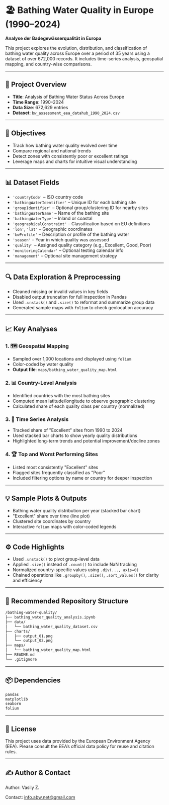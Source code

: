 
# 🏖️ Bathing Water Quality in Europe (1990–2024)
**Analyse der Badegewässerqualität in Europa**

This project explores the evolution, distribution, and classification of bathing water quality across Europe over a period of 35 years using a dataset of over 672,000 records. It includes time-series analysis, geospatial mapping, and country-wise comparisons.

---

## 📌 Project Overview

- **Title**: Analysis of Bathing Water Status Across Europe  
- **Time Range**: 1990–2024  
- **Data Size**: 672,629 entries  
- **Dataset**: `bw_assessment_eea_datahub_1990_2024.csv`

---

## 🎯 Objectives

- Track how bathing water quality evolved over time  
- Compare regional and national trends  
- Detect zones with consistently poor or excellent ratings  
- Leverage maps and charts for intuitive visual understanding  

---

## 📊 Dataset Fields

- `'countryCode'` – ISO country code  
- `'bathingWaterIdentifier'` – Unique ID for each bathing site  
- `'groupIdentifier'` – Optional group/clustering ID for nearby sites  
- `'bathingWaterName'` – Name of the bathing site  
- `'bathingWaterType'` – Inland or coastal  
- `'geographicalConstraint'` – Classification based on EU definitions  
- `'lon'`, `'lat'` – Geographic coordinates  
- `'bwProfile'` – Description or profile of the bathing water  
- `'season'` – Year in which quality was assessed  
- `'quality'` – Assigned quality category (e.g., Excellent, Good, Poor)  
- `'monitoringCalendar'` – Optional testing calendar info  
- `'management'` – Optional site management strategy  

---

## 🔍 Data Exploration & Preprocessing

- Cleaned missing or invalid values in key fields  
- Disabled output truncation for full inspection in Pandas  
- Used `.unstack()` and `.size()` to reformat and summarize group data  
- Generated sample maps with `folium` to check geolocation accuracy  

---

## 📈 Key Analyses

### 1. 🗺️ Geospatial Mapping
- Sampled over 1,000 locations and displayed using `folium`  
- Color-coded by water quality  
- **Output file**: `maps/bathing_water_quality_map.html`

### 2. 📊 Country-Level Analysis
- Identified countries with the most bathing sites  
- Computed mean latitude/longitude to observe geographic clustering  
- Calculated share of each quality class per country (normalized)

### 3. 📅 Time Series Analysis
- Tracked share of "Excellent" sites from 1990 to 2024  
- Used stacked bar charts to show yearly quality distributions  
- Highlighted long-term trends and potential improvement/decline zones  

### 4. 🏆 Top and Worst Performing Sites
- Listed most consistently "Excellent" sites  
- Flagged sites frequently classified as "Poor"  
- Included filtering options by name or country for deeper inspection  

---

## 💡 Sample Plots & Outputs

- Bathing water quality distribution per year (stacked bar chart)  
- "Excellent" share over time (line plot)  
- Clustered site coordinates by country  
- Interactive `folium` maps with color-coded legends  

---

## ⚙️ Code Highlights

- Used `.unstack()` to pivot group-level data  
- Applied `.size()` instead of `.count()` to include NaN tracking  
- Normalized country-specific values using `.div(..., axis=0)`  
- Chained operations like `.groupby()`, `.size()`, `.sort_values()` for clarity and efficiency  

---

## 🧱 Recommended Repository Structure

```txt
/bathing-water-quality/
├── bathing_water_quality_analysis.ipynb     
├── data/
│   └── bathing_water_quality_dataset.csv    
├── charts/
│   ├── output_01.png                      
│   └── output_02.png
├── maps/
│   └── bathing_water_quality_map.html      
├── README.md                              
└── .gitignore                              
```
---

## 📦 Dependencies
```txt
pandas
matplotlib
seaborn
folium
```
---

## 📜 License

This project uses data provided by the European Environment Agency (EEA).
Please consult the EEA’s official data policy for reuse and citation rules.

---

## ✍️ Author & Contact

Author: Vasily Z.

Contact: [info.abw.net@gmail.com](mailto:info.abw.net@gmail.com)
